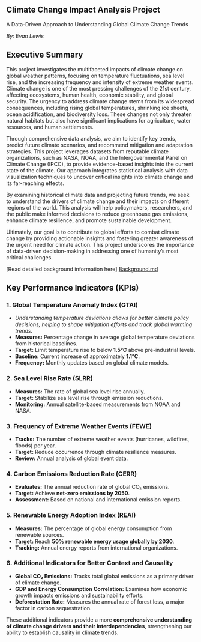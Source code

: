 ## **Climate Change Impact Analysis Project**

A Data-Driven Approach to Understanding Global Climate Change Trends 

*By: Evan Lewis*

## **Executive Summary**

This project investigates the multifaceted impacts of climate change on global weather patterns, focusing on temperature fluctuations, sea level rise, and the increasing frequency and intensity of extreme weather events. Climate change is one of the most pressing challenges of the 21st century, affecting ecosystems, human health, economic stability, and global security. The urgency to address climate change stems from its widespread consequences, including rising global temperatures, shrinking ice sheets, ocean acidification, and biodiversity loss. These changes not only threaten natural habitats but also have significant implications for agriculture, water resources, and human settlements.

Through comprehensive data analysis, we aim to identify key trends, predict future climate scenarios, and recommend mitigation and adaptation strategies. This project leverages datasets from reputable climate organizations, such as NASA, NOAA, and the Intergovernmental Panel on Climate Change (IPCC), to provide evidence-based insights into the current state of the climate. Our approach integrates statistical analysis with data visualization techniques to uncover critical insights into climate change and its far-reaching effects.

By examining historical climate data and projecting future trends, we seek to understand the drivers of climate change and their impacts on different regions of the world. This analysis will help policymakers, researchers, and the public make informed decisions to reduce greenhouse gas emissions, enhance climate resilience, and promote sustainable development.

Ultimately, our goal is to contribute to global efforts to combat climate change by providing actionable insights and fostering greater awareness of the urgent need for climate action. This project underscores the importance of data-driven decision-making in addressing one of humanity’s most critical challenges.


[Read detailed background information here] [Background.md]()

## Key Performance Indicators (KPIs)

### 1. Global Temperature Anomaly Index (GTAI)
- *Understanding temperature deviations allows for better climate policy decisions, helping to shape mitigation efforts and track global warming trends.*
- **Measures:** Percentage change in average global temperature deviations from historical baselines.
- **Target:** Limit temperature rise to below **1.5°C** above pre-industrial levels.
- **Baseline:** Current increase of approximately **1.1°C**.
- **Frequency:** Monthly updates based on global climate models.

### 2. Sea Level Rise Rate (SLRR)
- **Measures:** The rate of global sea level rise annually.
- **Target:** Stabilize sea level rise through emission reductions.
- **Monitoring:** Annual satellite-based measurements from NOAA and NASA.

### 3. Frequency of Extreme Weather Events (FEWE)
- **Tracks:** The number of extreme weather events (hurricanes, wildfires, floods) per year.
- **Target:** Reduce occurrence through climate resilience measures.
- **Review:** Annual analysis of global event data.

### 4. Carbon Emissions Reduction Rate (CERR)
- **Evaluates:** The annual reduction rate of global CO₂ emissions.
- **Target:** Achieve **net-zero emissions by 2050**.
- **Assessment:** Based on national and international emission reports.

### 5. Renewable Energy Adoption Index (REAI)
- **Measures:** The percentage of global energy consumption from renewable sources.
- **Target:** Reach **50% renewable energy usage globally by 2030**.
- **Tracking:** Annual energy reports from international organizations.

### 6. Additional Indicators for Better Context and Causality
- **Global CO₂ Emissions:** Tracks total global emissions as a primary driver of climate change.
- **GDP and Energy Consumption Correlation:** Examines how economic growth impacts emissions and sustainability efforts.
- **Deforestation Rate:** Measures the annual rate of forest loss, a major factor in carbon sequestration.

These additional indicators provide a more **comprehensive understanding of climate change drivers and their interdependencies**, strengthening our ability to establish causality in climate trends.


